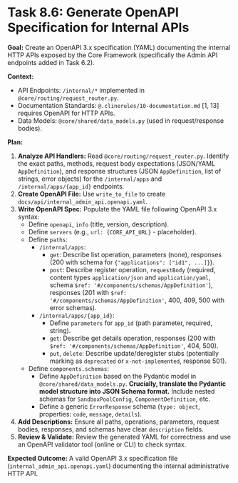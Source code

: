 # Task 8.6: Generate OpenAPI Specification for Internal APIs

**Goal:** Create an OpenAPI 3.x specification (YAML) documenting the internal HTTP APIs exposed by the Core Framework (specifically the Admin API endpoints added in Task 6.2).

**Context:**
- API Endpoints: `/internal/*` implemented in `@core/routing/request_router.py`.
- Documentation Standards: `@.clinerules/10-documentation.md` [1, 13] requires OpenAPI for HTTP APIs.
- Data Models: `@core/shared/data_models.py` (used in request/response bodies).

**Plan:**

1.  **Analyze API Handlers:** Read `@core/routing/request_router.py`. Identify the exact paths, methods, request body expectations (JSON/YAML `AppDefinition`), and response structures (JSON `AppDefinition`, list of strings, error objects) for the `/internal/apps` and `/internal/apps/{app_id}` endpoints.
2.  **Create OpenAPI File:** Use `write_to_file` to create `docs/api/internal_admin_api.openapi.yaml`.
3.  **Write OpenAPI Spec:** Populate the YAML file following OpenAPI 3.x syntax:
    *   Define `openapi`, `info` (title, version, description).
    *   Define `servers` (e.g., `url: {CORE_API_URL}` - placeholder).
    *   Define `paths`:
        *   `/internal/apps`:
            *   `get`: Describe list operation, parameters (none), responses (200 with schema for `{"applications": ["id1", ...]}`).
            *   `post`: Describe register operation, `requestBody` (required, content types `application/json` and `application/yaml`, schema `$ref: '#/components/schemas/AppDefinition'`), responses (201 with `$ref: '#/components/schemas/AppDefinition'`, 400, 409, 500 with error schemas).
        *   `/internal/apps/{app_id}`:
            *   Define `parameters` for `app_id` (path parameter, required, string).
            *   `get`: Describe get details operation, responses (200 with `$ref: '#/components/schemas/AppDefinition'`, 404, 500).
            *   `put`, `delete`: Describe update/deregister stubs (potentially marking as `deprecated` or `x-not-implemented`, response 501).
    *   Define `components.schemas`:
        *   Define `AppDefinition` based on the Pydantic model in `@core/shared/data_models.py`. **Crucially, translate the Pydantic model structure into JSON Schema format.** Include nested schemas for `SandboxPoolConfig`, `ComponentDefinition`, etc.
        *   Define a generic `ErrorResponse` schema (`type: object`, properties: `code`, `message`, `details`).
4.  **Add Descriptions:** Ensure all paths, operations, parameters, request bodies, responses, and schemas have clear `description` fields.
5.  **Review & Validate:** Review the generated YAML for correctness and use an OpenAPI validator tool (online or CLI) to check syntax.

**Expected Outcome:** A valid OpenAPI 3.x specification file (`internal_admin_api.openapi.yaml`) documenting the internal administrative HTTP API.